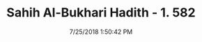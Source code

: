 ---
title        : "Sahih Al-Bukhari Hadith - 1. 582"
date         : 7/25/2018 1:50:42 PM
draft        : false
type         : "hadith"
layout       : "hadith"
BookCode     : "SHB"
VolumeNumber : "1"
HadithNumber : "582"
categories  :  ["Adhan-Superiority of Adhan"]
tags  :  ["Abu Huraira"]
---